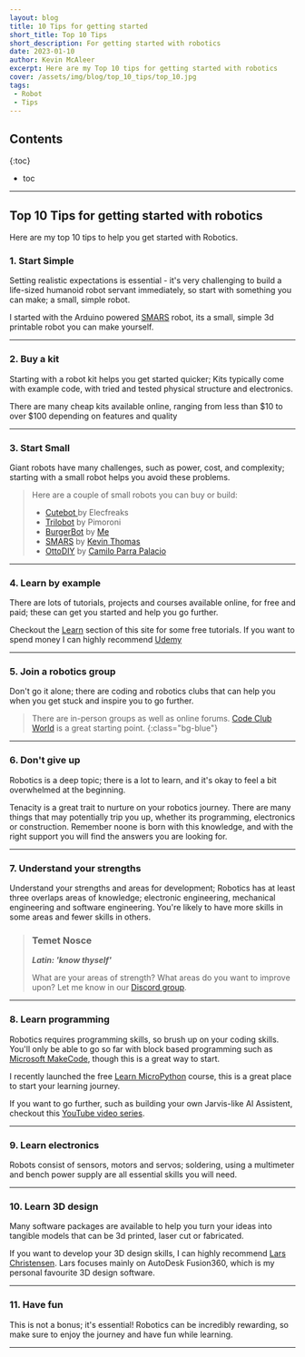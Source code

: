 ```yaml
---
layout: blog
title: 10 Tips for getting started
short_title: Top 10 Tips
short_description: For getting started with robotics
date: 2023-01-10
author: Kevin McAleer
excerpt: Here are my Top 10 tips for getting started with robotics
cover: /assets/img/blog/top_10_tips/top_10.jpg
tags:
 - Robot
 - Tips
---
```


## Contents

{:toc}
* toc

---

## Top 10 Tips for getting started with robotics

Here are my top 10 tips to help you get started with Robotics.

### 1. Start Simple

Setting realistic expectations is essential - it's very challenging to build a life-sized humanoid robot servant immediately, so start with something you can make; a small, simple robot.

I started with the Arduino powered [SMARS](https://www.smarsfan.com) robot, its a small, simple 3d printable robot you can make yourself.

---

### 2. Buy a kit

Starting with a robot kit helps you get started quicker; Kits typically come with example code, with tried and tested physical structure and electronics.

There are many cheap kits available online, ranging from less than $10 to over $100 depending on features and quality

---

### 3. Start Small

Giant robots have many challenges, such as power, cost, and complexity; starting with a small robot helps you avoid these problems.

> Here are a couple of small robots you can buy or build:
>
> * [Cutebot ](https://shop.elecfreaks.com/products/elecfreaks-pico-ed-smart-cutebot-kit-with-pico-ed-board) by Elecfreaks
> * [Trilobot](https://shop.pimoroni.com/products/trilobot?variant=39594077093971) by Pimoroni
> * [BurgerBot](/burgerbot) by [Me](/about/bio)
> * [SMARS](https://www.smarsfan.com) by [Kevin Thomas](https://www.smarsfan.com/about/interview)
> * [OttoDIY](https://www.ottodiy.com) by [Camilo Parra Palacio](https://www.youtube.com/watch?v=iD_FUTohnIQ)

---

### 4. Learn by example

There are lots of tutorials, projects and courses available online, for free and paid; these can get you started and help you go further.

Checkout the [Learn](/learn/) section of this site for some free tutorials. If you want to spend money I can highly recommend [Udemy](https://www.udemy.com)

---

### 5. Join a robotics group

Don't go it alone; there are coding and robotics clubs that can help you when you get stuck and inspire you to go further.

> There are in-person groups as well as online forums. [Code Club World](https://codeclubworld.org/) is a great starting point.
{:class="bg-blue"}

---

### 6. Don't give up

Robotics is a deep topic; there is a lot to learn, and it's okay to feel a bit overwhelmed at the beginning.

Tenacity is a great trait to nurture on your robotics journey. There are many things that may potentially trip you up, whether its programming, electronics or construction. Remember noone is born with this knowledge, and with the right support you will find the answers you are looking for.

---

### 7. Understand your strengths

Understand your strengths and areas for development; Robotics has at least three overlaps areas of knowledge; electronic engineering, mechanical engineering and software engineering. You're likely to have more skills in some areas and fewer skills in others.

> ### Temet Nosce
>
> ***Latin: 'know thyself'***
>
> What are your areas of strength? What areas do you want to improve upon? Let me know in our [Discord group](/discord).

---

### 8. Learn programming

Robotics requires programming skills, so brush up on your coding skills. You'll only be able to go so far with block based programming such as [Microsoft MakeCode](https://www.makecode.com), though this is a great way to start.

I recently launched the free [Learn MicroPython](/learn/micropython/) course, this is a great place to start your learning journey.

If you want to go further, such as building your own Jarvis-like AI Assistent, checkout this [YouTube video series](https://youtube.com/playlist?list=PLU9tksFlQRirGvp7qOGrrU1PwcjgV8TG1).

---

### 9. Learn electronics

Robots consist of sensors, motors and servos; soldering, using a multimeter and bench power supply are all essential skills you will need.

---

### 10. Learn 3D design

Many software packages are available to help you turn your ideas into tangible models that can be 3d printed, laser cut or fabricated.

If you want to develop your 3D design skills, I can highly recommend [Lars Christensen](https://www.youtube.com/@cadcamstuff). Lars focuses mainly on AutoDesk Fusion360, which is my personal favourite 3D design software.

---

### 11. Have fun

This is not a bonus; it's essential! Robotics can be incredibly rewarding, so make sure to enjoy the journey and have fun while learning.

---
